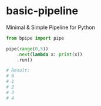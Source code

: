 # basic-pipeline
Minimal &amp; Simple Pipeline for Python


```python
from bpipe import pipe

pipe(range(0,5))
	.next(lambda x: print(x))
	.run()

# Result:
# 0
# 1
# 2
# 3
# 4
```